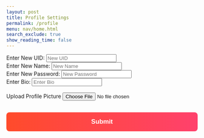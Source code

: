 ```yaml
---
layout: post
title: Profile Settings
permalink: /profile
menu: nav/home.html
search_exclude: true
show_reading_time: false
---
```


<div class="profile-container">
 <div class="card">
   <form id="profileForm">
     <div>
       <label for="newUid">Enter New UID:</label>
       <input type="text" id="newUid" name="uid" placeholder="New UID">
     </div>
     <div>
       <label for="newName">Enter New Name:</label>
       <input type="text" id="newName" name="name" placeholder="New Name">
     </div>
     <div>
       <label for="newPassword">Enter New Password:</label>
       <input type="password" id="newPassword" name="password" placeholder="New Password">
     </div>
     <div>
       <label for="newBio">Enter Bio:</label>
       <input type="text" id="newBio" name="bio" placeholder="Enter Bio">
     </div>
     <br>
     <label for="profilePicture" class="file-icon"> Upload Profile Picture <i class="fas fa-upload"></i></label>
     <input type="file" id="profilePicture" accept="image/*">
     <div class="image-container" id="profileImageBox"></div>
     <p id="profile-message" style="color: red;"></p>
     <br>
     <!-- Submit Button -->
     <button type="submit" id="submitProfile" 
        style="width: 100%; padding: 15px; background: linear-gradient(to right, #FF4B2B, #FF416C);
        color: white; font-size: 1.2em; font-weight: bold; border: none; border-radius: 8px; 
        cursor: pointer; transition: background 0.3s ease, transform 0.2s ease;"> Submit
    </button>
   </form>
 </div>
</div>

<script type="module">
// Import fetchOptions and necessary functions from external files
import { pythonURI, fetchOptions } from '{{site.baseurl}}/assets/js/api/config.js';
import { putUpdate } from "{{site.baseurl}}/assets/js/api/profile.js";

// Handle form submission
document.getElementById('profileForm').addEventListener('submit', async function (e) {
    e.preventDefault(); // Prevent default form submission behavior

    // Gather form data
    const uid = document.getElementById('newUid').value;
    const name = document.getElementById('newName').value;
    const password = document.getElementById('newPassword').value;
    const bio = document.getElementById('newBio').value;
    const profilePictureInput = document.getElementById('profilePicture');
    let profilePicture = null;

    if (profilePictureInput.files.length > 0) {
        profilePicture = await convertToBase64(profilePictureInput.files[0]);
    }

    // Create payload to send to backend
    const payload = {
        uid,
        name,
        password,
        bio,
        profilePicture,
    };

    console.log('Submitting form data:', payload); // Debugging

    // Send data to the backend
    try {
        const URL = pythonURI + "/api/user/profile"; // Adjust this endpoint as per your backend
        const options = {
            method: 'POST',
            headers: {
                'Content-Type': 'application/json',
            },
            body: JSON.stringify(payload),
        };

        const response = await fetch(URL, options);
        if (response.ok) {
            const result = await response.json();
            console.log('Profile updated successfully:', result);
            document.getElementById('profile-message').textContent = 'Profile updated successfully!';
        } else {
            const error = await response.json();
            console.error('Error updating profile:', error);
            document.getElementById('profile-message').textContent = error.message || 'Failed to update profile.';
        }
    } catch (error) {
        console.error('Error:', error.message);
        document.getElementById('profile-message').textContent = 'Error submitting profile: ' + error.message;
    }
});

// Function to convert file to base64
async function convertToBase64(file) {
    return new Promise((resolve, reject) => {
        const reader = new FileReader();
        reader.onload = () => resolve(reader.result.split(',')[1]); // Remove the prefix
        reader.onerror = error => reject(error);
        reader.readAsDataURL(file);
    });
}
</script>